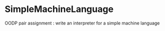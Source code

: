 SimpleMachineLanguage
=====================

OODP pair assignment : write an interpreter for a simple machine language
